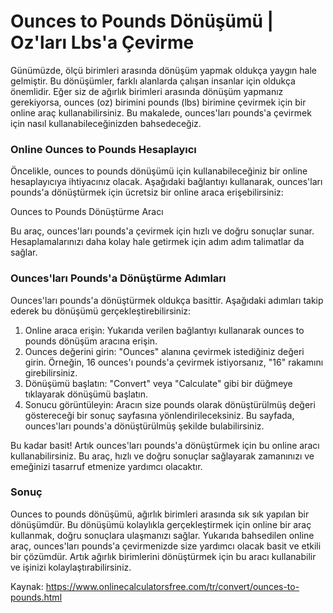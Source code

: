 Ounces to Pounds Dönüşümü | Oz'ları Lbs'a Çevirme
=================================================

Günümüzde, ölçü birimleri arasında dönüşüm yapmak oldukça yaygın hale gelmiştir. Bu dönüşümler, farklı alanlarda çalışan insanlar için oldukça önemlidir. Eğer siz de ağırlık birimleri arasında dönüşüm yapmanız gerekiyorsa, ounces (oz) birimini pounds (lbs) birimine çevirmek için bir online araç kullanabilirsiniz. Bu makalede, ounces'ları pounds'a çevirmek için nasıl kullanabileceğinizden bahsedeceğiz.

### Online Ounces to Pounds Hesaplayıcı

Öncelikle, ounces to pounds dönüşümü için kullanabileceğiniz bir online hesaplayıcıya ihtiyacınız olacak. Aşağıdaki bağlantıyı kullanarak, ounces'ları pounds'a dönüştürmek için ücretsiz bir online araca erişebilirsiniz:

Ounces to Pounds Dönüştürme Aracı

Bu araç, ounces'ları pounds'a çevirmek için hızlı ve doğru sonuçlar sunar. Hesaplamalarınızı daha kolay hale getirmek için adım adım talimatlar da sağlar.

### Ounces'ları Pounds'a Dönüştürme Adımları

Ounces'ları pounds'a dönüştürmek oldukça basittir. Aşağıdaki adımları takip ederek bu dönüşümü gerçekleştirebilirsiniz:

1. Online araca erişin: Yukarıda verilen bağlantıyı kullanarak ounces to pounds dönüşüm aracına erişin.
2. Ounces değerini girin: "Ounces" alanına çevirmek istediğiniz değeri girin. Örneğin, 16 ounces'ı pounds'a çevirmek istiyorsanız, "16" rakamını girebilirsiniz.
3. Dönüşümü başlatın: "Convert" veya "Calculate" gibi bir düğmeye tıklayarak dönüşümü başlatın.
4. Sonucu görüntüleyin: Aracın size pounds olarak dönüştürülmüş değeri göstereceği bir sonuç sayfasına yönlendirileceksiniz. Bu sayfada, ounces'ları pounds'a dönüştürülmüş şekilde bulabilirsiniz.

Bu kadar basit! Artık ounces'ları pounds'a dönüştürmek için bu online aracı kullanabilirsiniz. Bu araç, hızlı ve doğru sonuçlar sağlayarak zamanınızı ve emeğinizi tasarruf etmenize yardımcı olacaktır.

### Sonuç

Ounces to pounds dönüşümü, ağırlık birimleri arasında sık sık yapılan bir dönüşümdür. Bu dönüşümü kolaylıkla gerçekleştirmek için online bir araç kullanmak, doğru sonuçlara ulaşmanızı sağlar. Yukarıda bahsedilen online araç, ounces'ları pounds'a çevirmenizde size yardımcı olacak basit ve etkili bir çözümdür. Artık ağırlık birimlerini dönüştürmek için bu aracı kullanabilir ve işinizi kolaylaştırabilirsiniz.

Kaynak: <https://www.onlinecalculatorsfree.com/tr/convert/ounces-to-pounds.html>